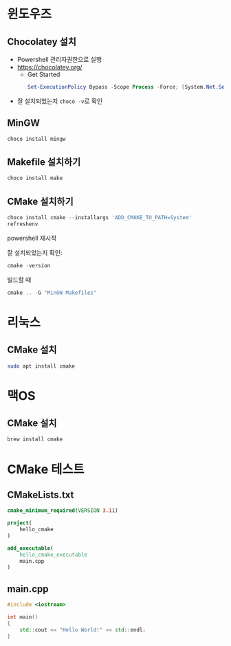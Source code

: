 # 윈도우즈
## Chocolatey 설치
- Powershell 관리자권한으로 실행
- https://chocolatey.org/
	- Get Started
		```powershell
		Set-ExecutionPolicy Bypass -Scope Process -Force; [System.Net.ServicePointManager]::SecurityProtocol = [System.Net.ServicePointManager]::SecurityProtocol -bor 3072; iex ((New-Object System.Net.WebClient).DownloadString('https://community.chocolatey.org/install.ps1'))
		```
- 잘 설치되었는지 ```choco -v```로 확인

## MinGW
```powershell
choco install mingw
```

## Makefile 설치하기
```powershell
choco install make
```


## CMake 설치하기
```powershell
choco install cmake --installargs 'ADD_CMAKE_TO_PATH=System'
refreshenv
```
powershell 재시작

잘 설치되었는지 확인:
```powershell
cmake -version
```


빌드할 때
```powershell
cmake .. -G "MinGW Makefiles"
```

# 리눅스
## CMake 설치
```bash
sudo apt install cmake
```

# 맥OS
## CMake 설치
```bash
brew install cmake
```

# CMake 테스트
## CMakeLists.txt
```cmake
cmake_minimum_required(VERSION 3.11)

project(
	hello_cmake
)

add_executable(
	hello_cmake_executable
	main.cpp
)
```

## main.cpp
```c++
#include <iostream>

int main()
{
	std::cout << "Hello World!" << std::endl;
}
```